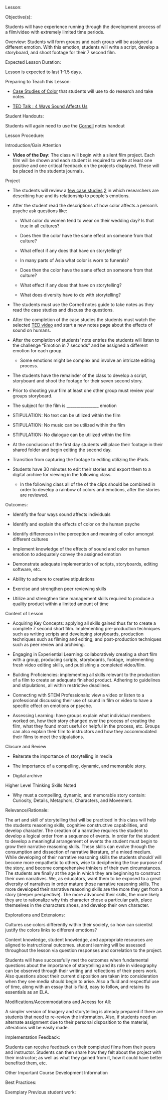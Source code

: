 

 Lesson: 

 Objective(s):

Students will have experience running through the development process of a film/video with extremely limited time periods.

 Overview:
Students will form groups and each group will be assigned a different emotion. With this emotion, students will write a script, develop a storyboard, and shoot footage for their 7 second film.

 Expected Lesson Duration: 

Lesson is expected to last 1-1.5 days.

 Preparing to Teach this Lesson:

- [Case Studies of Color](http://www.colour-affects.co.uk/) that students will use to do research and take notes.

- [TED Talk : 4 Ways Sound Affects Us](https://www.ted.com/talks/julian_treasure_the_4_ways_sound_affects_us)

 Student Handouts:

Students will again need to use the [Cornell](https://drive.google.com/open?id=1Kyf1MC4igp7Lp1TiMAbRyUKmHjOvdiLVtugP91m6Gf0) notes handout

 Lesson Procedure:

 Introduction/Gain Attention

- **Video of the Day:** The class will begin with a silent film project. Each film will be shown and each student is required to write at least one positive and one critical feedback on the projects displayed. These will be placed in the students journals.

 Project
-   The students will review a [few case studies](http://www.colour-affects.co.uk/)  [2](http://www.colormatters.com/color-and-the-body) in which researchers are describing hue and its relationship to people's emotions.
    
-   After the student read the descriptions of how color affects a person’s psyche ask questions like:
    
	-   What color do women tend to wear on their wedding day? Is that true in all cultures?
    
	-   Does then the color have the same effect on someone from that culture?
    
	-   What effect if any does that have on storytelling?
    
	-   In many parts of Asia what color is worn to funerals?
    
	-   Does then the color have the same effect on someone from that culture?
    
	-   What effect if any does that have on storytelling?
    
	-   What does diversity have to do with storytelling?
    

-   The students must use the Cornell notes guide to take notes as they read the case studies and discuss the questions.
    
-   After the completion of the case studies the students must watch the selected [TED video](https://www.ted.com/talks/julian_treasure_the_4_ways_sound_affects_us) and start a new notes page about the effects of sound on humans.
    
-   After the completion of students' note entries the students will listen to the challenge “Emotion in 7 seconds” and be assigned a different emotion for each group.
    
	-   Some emotions might be complex and involve an intricate editing process.
    

-   The students have the remainder of the class to develop a script, storyboard and shoot the footage for their seven second story.
    
-   Prior to shooting your film at least one other group must review your groups storyboard.
    
-   The subject for the film is ________________ emotion
    
-   STIPULATION: No text can be utilized within the film
    
-   STIPULATION: No music can be utilized within the film
    
-   STIPULATION: No dialogue can be utilized within the film
    

-   At the conclusion of the first day students will place their footage in their shared folder and begin editing the second day.
    
-   Transition from capturing the footage to editing utilizing the iPads.
    
-   Students have 30 minutes to edit their stories and export them to a digital archive for viewing in the following class.
    
	-   In the following class all of the of the clips should be combined in order to develop a rainbow of colors and emotions, after the stories are reviewed.

 Outcomes:
-   Identify the four ways sound affects individuals
    
-   Identify and explain the effects of color on the human psyche
    
-   Identify differences in the perception and meaning of color amongst different cultures
    
-   Implement knowledge of the effects of sound and color on human emotion to adequately convey the assigned emotion
    
-   Demonstrate adequate implementation of scripts, storyboards, editing software, etc.
    
-   Ability to adhere to creative stipulations
    
-   Exercise and strengthen peer reviewing skills
    
-   Utilize and strengthen time management skills required to produce a quality product within a limited amount of time

   Content of Lesson

- Acquiring Key Concepts: applying all skills gained thus far to create a complete 7 second short film. Implementing pre-production techniques such as writing scripts and developing storyboards, production techniques such as filming and editing, and post-production techniques such as peer review and archiving.

  
  

- Engaging in Experiential Learning: collaboratively creating a short film with a group, producing scripts, storyboards, footage, implementing fresh video editing skills, and publishing a completed video/film.

  

- Building Proficiencies: implementing all skills relevant to the production of a film to create an adequate finished product. Adhering to guidelines and stipulations, all within restrictive deadlines.

  
  

- Connecting with STEM Professionals: view a video or listen to a professional discussing their use of sound in film or video to have a specific effect on emotions or psyche.

  

- Assessing Learning: have groups explain what individual members worked on, how their story changed over the process of creating the film, what they found most useful or helpful in the process, etc. Groups can also explain their film to instructors and how they accommodated their films to meet the stipulations.

  

 Closure and Review

-   Reiterate the importance of storytelling in media
    
-   The importance of a compelling, dynamic, and memorable story.
    
-   Digital archive
    

 Higher Level Thinking Skills Noted
    

-   Why must a compelling, dynamic, and memorable story contain: Curiosity, Details, Metaphors, Characters, and Movement.
    
 Relevance/Rationale:

The art and skill of storytelling that will be practiced in this class will help the students reasoning skills, cognitive constructive capabilities, and develop character. The creation of a narrative requires the student to develop a logical order from a sequence of events. In order for the student to develop a meaningful arrangement of events the student must begin to grow their narrative reasoning skills. These skills can evolve through the consumption and dissection of narrative literature, of a mixed medium. While developing of their narrative reasoning skills the students should/ will become more empathetic to others, wise to deciphering the true purpose of the story, and become comprehensive thinkers of their own circumstances. The students are finally at the age in which they are beginning to construct their own narratives. We, as educators, want them to be exposed to a great diversity of narratives in order mature those narrative reasoning skills. The more developed their narrative reasoning skills are the more they get from a story (deeper perspective). The more advanced their skills, the more likely they are to rationalize why this character chose a particular path, place themselves in the characters shoes, and develop their own character.

  

 Explorations and Extensions:

Cultures use colors differently within their society, so how can scientist justify the colors links to different emotions?

  
Content knowledge, student knowledge, and appropriate resources are aligned to instructional outcomes. student learning will be assessed throughout the lesson via question responses and correlation to the project.

Students will have successfully met the outcomes when fundamental questions about the importance of storytelling and its role in videography can be observed through their writing and reflections of their peers work. Also questions about their current disposition are taken into consideration when they see media should begin to arise. Also a fluid and respectful use of time, along with an essay that is fluid, easy to follow, and retains its essentials as an ELA.

  

 Modifications/Accommodations and Access for All:

A simpler version of Imagery and storytelling is already prepared if there are students that need to re-review the information. Also, if students need an alternate assignment due to their personal disposition to the material, alterations will be easily made.

 Implementation Feedback:

Students can receive feedback on their completed films from their peers and instructor. Students can then share how they felt about the project with their instructor; as well as what they gained from it, how it could have better benefited them, etc.

  
 Other Important Course Development Information

 Best Practices:

Exemplary Previous student work:
